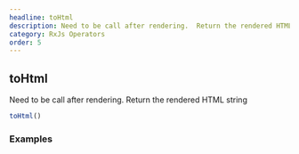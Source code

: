 ```yaml
---
headline: toHtml
description: Need to be call after rendering.  Return the rendered HTML string
category: RxJs Operators
order: 5
---
```


## toHtml

<p class="lead">Need to be call after rendering.  Return the rendered HTML string</p>

```ts
toHtml()
```

### __Examples__